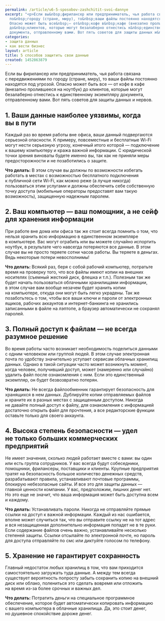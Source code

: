 ```yaml
---
permalink: /article/u6-5-sposobov-zashchitit-svoi-dannye
excerpt: "<p>Если вы&nbsp;фирилансер или предприниматель, чья работа связана с&nbsp;передвижениями
  по&nbsp;городу (стране, миру), то&nbsp;ваши файлы постоянно находятся под угрозой.
  Опасно может быть все&nbsp;— от&nbsp;кофе в&nbsp;кафе (внезапно пролившееся на&nbsp;ноутбук)
  до&nbsp;клиентов, которые могут безалаберно отнестись к&nbsp;единственному экземпляру
  документа, отправленному вами. Вот пять советов для защиты данных и&nbsp;нервов.</p>"
categories:
- защита данных
- как вести бизнес
layout: article
title: 5 способов защитить свои данные
created: 1452863879
---
```

Если вы фирилансер или предприниматель, чья работа связана с передвижениями по городу (стране, миру), то ваши файлы постоянно находятся под угрозой. Опасно может быть все — от кофе в кафе (внезапно пролившееся на ноутбук) до клиентов, которые могут безалаберно отнестись к единственному экземпляру документа, отправленному вами. Вот пять советов для защиты данных и нервов.

## 1. Ваши данные наиболее уязвимы, когда вы в пути ##

Каждый раз во время работы вне офиса, ваши данный подвергаются серьезной опасности. К примеру, повсеместные и бесплатные Wi-Fi могут нести серьезную угрозу, конечный итого которой — подключение к вашему компьютеру и кража важной информации. С юридической точки зрения виноваты будете именно вы, так как не приняли меры предосторожности и не позаботились о защите.

**Что делать:** В этом случае вы должны по возможности избегать работать в местах с возможностью бесплатного подключения к публичной сети Wi-Fi, как можно реже (а лучше никогда) пользоваться этим услугами и должны обеспечить себе собственную точку доступа (мобильные операторы предоставят вам такую возможность), защищенную надежным паролем.

## 2. Ваш компьютер — ваш помощник, а не сейф для хранения информации ##

При работе вне дома или офиса так же стоит всегда помнить о том, что нельзя хранить всю информацию в единственном экземпляре в компьютере. Вас могут ограбить или вы можете случайно испортить ноутбук, в результате чего навсегда потеряются все данные. В этом случае вы не просто теряете сотни часов работы. Вы теряете в деньгах. Ведь некоторые потери невосполнимы!

**Что делать:** Всякий раз, беря с собой рабочий компьютер, потратьте время на проверку того, что все файлы имеют копии на внешних носителях (съемный жесткий диск, флешка и т.п.). Полезным так же будет начать пользоваться облачными хранилищами информации, в этом случае вам вообще незачем будет хранить копии на компьютере, откуда они могут быть легко украдены. Так же позаботьтесь о том, чтобы все ваши ключи и пароли от электронных ящиков, рабочих аккаунтов и интернет-банкинга не хранились записанными в файле на лэптопе, а браузер автоматически не сохранял паролей.

## 3. Полный доступ к файлам — не всегда разумное решение ##

Во время работы часто возникает необходимость поделиться данными с одним человеком или группой людей. В этом случае электронная почта по удобству значительно уступает сервисам облачных хранилищ данных. Однако в такой ситуации часто может возникнуть момент, когда человек, получивший доступ, может (намеренно или случайно) удалить файл после ознакомления с ним. Если это единственный экземпляр, он будет безвозвратно потерян.

**Что делать:** Не всегда файлообменник гарантирует безопасность для хранящихся в нем данных. Дублируйте копии отправляемых файлов и храните их в разных местах с защищенным доступом. Никогда не давайте полный доступ к файлу, для ознакомления с информацией достаточно открыть файл для прочтения, а все редакторские функции оставьте только для своего аккаунта.

## 4. Высока степень безопасности — удел не только больших коммерческих предприятий ##

Не имеет значения, сколько людей работает вместе с вами: вы один или есть группа сотрудников. У вас всегда будут собеседники, помощники, фрилансеры, поставщики и клиенты. Крупные предприятия тратят на безопасность большое количество денежных средств, разрабатывают правила, устанавливают почтовые программы, блокирую небезопасные сайты. И все это для защиты данных — главной ценности компании. У вас, предположим, лишних денег нет. Но это еще не значит, что ваша информация может быть доступна всем и каждому.

**Что делать:** Устанавливать пароли. Никогда не отправляйте прямые ссылки на доступ к важной информации. Каждый из нас ошибается, вполне может случиться так, что вы отправите ссылку не на тот адрес и вся незащищенная дополнительно информация попадет не в те руки. Если содержание файлов очень важно, устанавливайте несколько степеней защиты. Ссылки отсылайте по электронной почте, но пароль для доступа отправляйте по смс или диктуйте голосом по телефону.

## 5. Хранение не гарантирует сохранность ##

Главный недостаток любых хранилищ в том, что вам приходится самостоятельно загружать туда данные. А между тем всегда существует вероятность попросту забыть сохранить копию на внешний диск или облако, полениться это сделать вовремя или отложить на время из-за более срочных и важных дел.

**Что делать:** Потратить деньги на специальное программное обеспечение, которое будет автоматически копировать информацию с вашего компьютера в облачные хранилища. Да, это стоит денег, но душевное спокойствие дороже денег.
